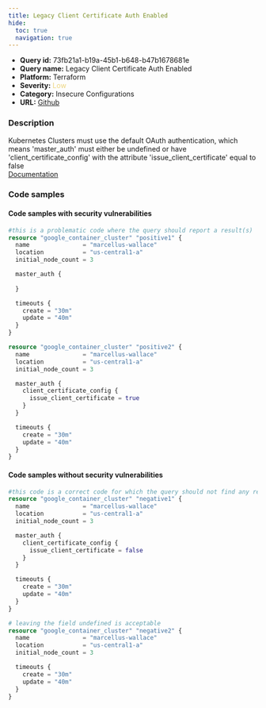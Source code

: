 ```yaml
---
title: Legacy Client Certificate Auth Enabled
hide:
  toc: true
  navigation: true
---
```


<style>
  .highlight .hll {
    background-color: #ff171742;
  }
  .md-content {
    max-width: 1100px;
    margin: 0 auto;
  }
</style>

-   **Query id:** 73fb21a1-b19a-45b1-b648-b47b1678681e
-   **Query name:** Legacy Client Certificate Auth Enabled
-   **Platform:** Terraform
-   **Severity:** <span style="color:#edd57e">Low</span>
-   **Category:** Insecure Configurations
-   **URL:** [Github](https://github.com/Checkmarx/kics/tree/master/assets/queries/terraform/gcp/legacy_client_certificate_auth_enabled)

### Description
Kubernetes Clusters must use the default OAuth authentication, which means 'master_auth' must either be undefined or have 'client_certificate_config' with the attribute 'issue_client_certificate' equal to false<br>
[Documentation](https://registry.terraform.io/providers/hashicorp/google/latest/docs/resources/container_cluster)

### Code samples
#### Code samples with security vulnerabilities
```tf title="Positive test num. 1 - tf file" hl_lines="24 7"
#this is a problematic code where the query should report a result(s)
resource "google_container_cluster" "positive1" {
  name               = "marcellus-wallace"
  location           = "us-central1-a"
  initial_node_count = 3

  master_auth {
    
  }

  timeouts {
    create = "30m"
    update = "40m"
  }
}

resource "google_container_cluster" "positive2" {
  name               = "marcellus-wallace"
  location           = "us-central1-a"
  initial_node_count = 3

  master_auth {
    client_certificate_config {
      issue_client_certificate = true
    }
  }

  timeouts {
    create = "30m"
    update = "40m"
  }
}
```


#### Code samples without security vulnerabilities
```tf title="Negative test num. 1 - tf file"
#this code is a correct code for which the query should not find any result
resource "google_container_cluster" "negative1" {
  name               = "marcellus-wallace"
  location           = "us-central1-a"
  initial_node_count = 3

  master_auth {
    client_certificate_config {
      issue_client_certificate = false
    }
  }

  timeouts {
    create = "30m"
    update = "40m"
  }
}

# leaving the field undefined is acceptable
resource "google_container_cluster" "negative2" {
  name               = "marcellus-wallace"
  location           = "us-central1-a"
  initial_node_count = 3

  timeouts {
    create = "30m"
    update = "40m"
  }
}

```
